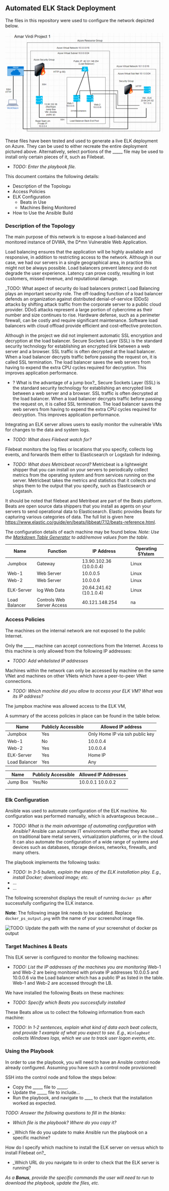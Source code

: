 ## Automated ELK Stack Deployment

The files in this repository were used to configure the network depicted below.

![TODO: Update the path with the name of your diagram](Images/elk-diagram.png)

These files have been tested and used to generate a live ELK deployment on Azure. They can be used to either recreate the entire deployment pictured above. Alternatively, select portions of the _____ file may be used to install only certain pieces of it, such as Filebeat.

  - _TODO: Enter the playbook file._

This document contains the following details:
- Description of the Topologu
- Access Policies
- ELK Configuration
  - Beats in Use
  - Machines Being Monitored
- How to Use the Ansible Build

### Description of the Topology

The main purpose of this network is to expose a load-balanced and monitored instance of DVWA, the D*mn Vulnerable Web Application.

Load balancing ensures that the application will be highly available and responsive, in addition to restricting access to the network. Although in our case, we had our servers in a single geographical area, in practice this might not be always possible. Load balancers prevent latency and do not degrade the user experience. Latency can prove costly, resulting in lost customers, missed revenue, and reputational damage.


_TODO: What aspect of security do load balancers protect
Load Balancing plays an important security role. The off-loading function of a load balancer defends an organization against distributed denial-of-service (DDoS) attacks by shifting attack traffic from the corporate server to a public cloud provider. DDoS attacks represent a large portion of cybercrime as their number and size continues to rise. Hardware defense, such as a perimeter firewall, can be costly and require significant maintenance. Software load balancers with cloud offload provide efficient and cost-effective protection.

Although in the project we did not implement automatic SSL encryption and decryption at the load balancer. Secure Sockets Layer (SSL) is the standard security technology for establishing an encrypted link between a web server and a browser. SSL traffic is often decrypted at the load balancer. When a load balancer decrypts traffic before passing the request on, it is called SSL termination. The load balancer saves the web servers from having to expend the extra CPU cycles required for decryption. This improves application performance.
 

- ? What is the advantage of a jump box?_
Secure Sockets Layer (SSL) is the standard security technology for establishing an encrypted link between a web server and a browser. SSL traffic is often decrypted at the load balancer. When a load balancer decrypts traffic before passing the request on, it is called SSL termination. The load balancer saves the web servers from having to expend the extra CPU cycles required for decryption. This improves application performance.

Integrating an ELK server allows users to easily monitor the vulnerable VMs for changes to the data and system logs.

- _TODO: What does Filebeat watch for?_

Filebeat monitors the log files or locations that you specify, collects log events, and forwards them either to Elasticsearch or Logstash for indexing.

- _TODO: What does Metricbeat record?_
Metricbeat is a lightweight shipper that you can install on your servers to periodically collect metrics from the operating system and from services running on the server. Metricbeat takes the metrics and statistics that it collects and ships them to the output that you specify, such as Elasticsearch or Logstash.

It should be noted that filebeat and Metribeat are part of the Beats platform. Beats are open source data shippers that you install as agents on your servers to send operational data to Elasticsearch. Elastic provides Beats for capturing various categories of data. The full list is given here https://www.elastic.co/guide/en/beats/libbeat/7.12/beats-reference.html. 

 

The configuration details of each machine may be found below.
_Note: Use the [Markdown Table Generator](http://www.tablesgenerator.com/markdown_tables) to add/remove values from the table_.

| Name          | Function                    | IP Address              | Operating SYstem |
|---------------|-----------------------------|-------------------------|------------------|
| Jumpbox       | Gateway                     | 13.90.102.36 (10.0.0.4) | Linux            |
| Web-1         | Web Server                  | 10.0.0.5                | Linux            |
| Web-2         | Web Server                  | 10.0.0.6                | Linux            |
| ELK-Server    | log Web Data                | 20.64.241.62 (10.1.0.4) | Linux            |
| Load Balancer | Controls Web Server Access  | 40.121.148.254          | na               |



### Access Policies

The machines on the internal network are not exposed to the public Internet. 

Only the _____ machine can accept connections from the Internet. Access to this machine is only allowed from the following IP addresses:
- _TODO: Add whitelisted IP addresses_


Machines within the network can only be accessed by machine on the same VNet and machines on other VNets which have a peer-to-peer VNet connections.

- _TODO: Which machine did you allow to access your ELK VM? What was its IP address?_

The jumpbox machine was allowed access to the ELK VM,

A summary of the access policies in place can be found in the table below.

| Name          | Publicly Accessible | Allowed IP address              |
|---------------|---------------------|---------------------------------|
| Jumpbox       | Yes                 | Only Home IP via ssh public key |
| Web-1         | No                  | 10.0.0.4                        |
| Web-2         | Yes                 | 10.0.0.4                        |
| ELK-Server    | Yes                 | Home IP                         |
| Load Balancer | Yes                 | Any                             |


| Name     | Publicly Accessible | Allowed IP Addresses |
|----------|---------------------|----------------------|
| Jump Box | Yes/No              | 10.0.0.1 10.0.0.2    |
|          |                     |                      |
|          |                     |                      |

### Elk Configuration

Ansible was used to automate configuration of the ELK machine. No configuration was performed manually, which is advantageous because...
- _TODO: What is the main advantage of automating configuration with Ansible?_
Ansible can automate IT environments whether they are hosted on traditional bare metal servers, virtualization platforms, or in the cloud. It can also automate the configuration of a wide range of systems and devices such as databases, storage devices, networks, firewalls, and many others.


The playbook implements the following tasks:
- _TODO: In 3-5 bullets, explain the steps of the ELK installation play. E.g., install Docker; download image; etc._
- ...
- ...

The following screenshot displays the result of running `docker ps` after successfully configuring the ELK instance.

**Note**: The following image link needs to be updated. Replace `docker_ps_output.png` with the name of your screenshot image file.  

![TODO: Update the path with the name of your screenshot of docker ps output](Images/docker_ps_output.png)

### Target Machines & Beats
This ELK server is configured to monitor the following machines:
- _TODO: List the IP addresses of the machines you are monitoring_
Web-1 and Web-2 are being monitored with private IP addresses 10.0.0.5 and 10.0.0.6 via the Load balancer which has a public IP as listed in the table. Web-1 and Web-2 are accessed through the LB.

We have installed the following Beats on these machines:
- _TODO: Specify which Beats you successfully installed_

These Beats allow us to collect the following information from each machine:
- _TODO: In 1-2 sentences, explain what kind of data each beat collects, and provide 1 example of what you expect to see. E.g., `Winlogbeat` collects Windows logs, which we use to track user logon events, etc._


### Using the Playbook
In order to use the playbook, you will need to have an Ansible control node already configured. Assuming you have such a control node provisioned: 

SSH into the control node and follow the steps below:
- Copy the _____ file to _____.
- Update the _____ file to include...
- Run the playbook, and navigate to ____ to check that the installation worked as expected.

_TODO: Answer the following questions to fill in the blanks:_
- _Which file is the playbook? Where do you copy it?_

- _Which file do you update to make Ansible run the playbook on a specific machine? 

How do I specify which machine to install the ELK server on versus which to install Filebeat on?_

- _Which URL do you navigate to in order to check that the ELK server is running?


_As a **Bonus**, provide the specific commands the user will need to run to download the playbook, update the files, etc._


